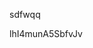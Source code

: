 sdfwqq

















































































lhI4munA5SbfvJv
